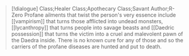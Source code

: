 >[!dialogue] Class;Healer Class;Apothecary Class;Savant Author;R-Zero
Profane ailments that twist the person's very essence include [[vampirism]] that turns those afflicted into undead monsters, [[lycanthropy]] that turns people into savage beasts and [[Daedric possession]] that turns the victim into a cruel and malevolent pawn of the Daedra inside. There is no known cure for any of those and so the carriers of the profane diseases are hunted and put to death.